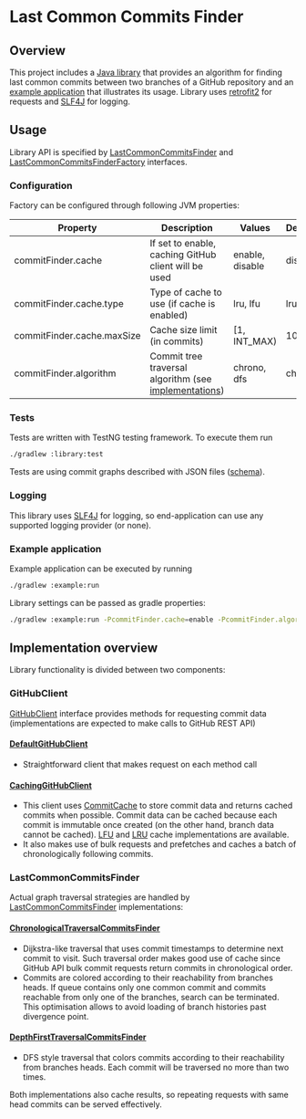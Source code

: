 # Last Common Commits Finder


## Overview
This project includes a [Java library](library) that provides an algorithm for finding last common commits between two branches of a GitHub repository and an [example application](example) that illustrates its usage. Library uses [retrofit2](https://square.github.io/retrofit/) for requests and [SLF4J](https://slf4j.org/) for logging.

## Usage
Library API is specified by [LastCommonCommitsFinder](library/src/main/java/com/das747/commitfinder/api/LastCommonCommitsFinder.java) and [LastCommonCommitsFinderFactory](library/src/main/java/com/das747/commitfinder/api/LastCommonCommitsFinderFactory.java) interfaces. 
### Configuration
Factory can be configured through following JVM properties: 

| Property                   | Description                                                                       | Values          | Default |
|----------------------------|-----------------------------------------------------------------------------------|-----------------|---------|
| commitFinder.cache         | If set to enable, caching GitHub client will be used                              | enable, disable | disable |
| commitFinder.cache.type    | Type of cache to use (if cache is enabled)                                        | lru, lfu        | lru     |
| commitFinder.cache.maxSize | Cache size limit (in commits)                                                     | [1, INT_MAX)    | 100     |
| commitFinder.algorithm     | Commit tree traversal algorithm (see [implementations](#lastcommoncommitsfinder)) | chrono, dfs     | chrono  |

### Tests
Tests are written with TestNG testing framework. To execute them run
```bash
./gradlew :library:test
```
Tests are using commit graphs described with JSON files ([schema](library/src/test/resources/testData/schemas/testDataSchema.json)).

### Logging
This library uses [SLF4J](https://github.com/qos-ch/slf4j) for logging, so end-application can use any supported logging provider (or none).

### Example application
Example application can be executed by running
```bash
./gradlew :example:run 
```
Library settings can be passed as gradle properties:
```bash
./gradlew :example:run -PcommitFinder.cache=enable -PcommitFinder.algorithm=dfs
```

## Implementation overview
Library functionality is divided between two components:
### GitHubClient
[GitHubClient](library/src/main/java/com/das747/commitfinder/client/GitHubClient.java) interface provides methods for requesting commit data (implementations are expected to make calls to GitHub REST API)
#### [DefaultGitHubClient](library/src/main/java/com/das747/commitfinder/client/DefaultGitHubClient.java)
- Straightforward client that makes request on each method call
#### [CachingGitHubClient](library/src/main/java/com/das747/commitfinder/client/caching/CachingGitHubClient.java)
- This client uses [CommitCache](library/src/main/java/com/das747/commitfinder/client/caching/CommitCache.java) to store commit data and returns cached commits when possible. Commit data can be cached because each commit is immutable once created (on the other hand, branch data cannot be cached). [LFU](library/src/main/java/com/das747/commitfinder/client/caching/LFUCommitCache.java) and [LRU](library/src/main/java/com/das747/commitfinder/client/caching/LRUCommitCache.java) cache implementations are available. 
- It also makes use of bulk requests and prefetches and caches a batch of chronologically following commits.

### LastCommonCommitsFinder
Actual graph traversal strategies are handled by [LastCommonCommitsFinder](library/src/main/java/com/das747/commitfinder/api/LastCommonCommitsFinder.java) implementations: 
#### [ChronologicalTraversalCommitsFinder](library/src/main/java/com/das747/commitfinder/finder/ChronologicalTraversalCommitsFinder.java)
- Dijkstra-like traversal that uses commit timestamps to determine next commit to visit. Such traversal order makes good use of cache since GitHub API bulk commit requests return commits in chronological order. 
- Commits are colored according to their reachability from branches heads. If queue contains only one common commit and commits reachable from only one of the branches, search can be terminated. This optimisation allows to avoid loading of branch histories past divergence point.

#### [DepthFirstTraversalCommitsFinder](library/src/main/java/com/das747/commitfinder/finder/DepthFirstTraversalCommitsFinder.java)
- DFS style traversal that colors commits according to their reachability from branches heads. Each commit will be traversed no more than two times.

Both implementations also cache results, so repeating requests with same head commits can be served effectively.